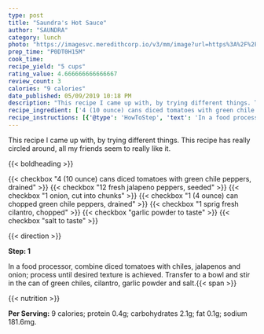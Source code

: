 ```yaml
---
type: post
title: "Saundra's Hot Sauce"
author: "SAUNDRA"
category: lunch
photo: "https://imagesvc.meredithcorp.io/v3/mm/image?url=https%3A%2F%2Fimages.media-allrecipes.com%2Fuserphotos%2F974514.jpg"
prep_time: "P0DT0H15M"
cook_time: 
recipe_yield: "5 cups"
rating_value: 4.666666666666667
review_count: 3
calories: "9 calories"
date_published: 05/09/2019 10:18 PM
description: "This recipe I came up with, by trying different things. This recipe has really circled around, all my friends seem to really like it."
recipe_ingredient: ['4 (10 ounce) cans diced tomatoes with green chile peppers, drained', '12 fresh jalapeno peppers, seeded', '1 onion, cut into chunks', '1 (4 ounce) can chopped green chile peppers, drained', '1 sprig fresh cilantro, chopped', 'garlic powder to taste', 'salt to taste']
recipe_instructions: [{'@type': 'HowToStep', 'text': 'In a food processor, combine diced tomatoes with chiles, jalapenos and onion; process until desired texture is achieved.  Transfer to a bowl and stir in the can of green chiles, cilantro, garlic powder and salt.\n'}]
---
```


This recipe I came up with, by trying different things. This recipe has really circled around, all my friends seem to really like it. 

{{< boldheading >}}

{{< checkbox "4 (10 ounce) cans diced tomatoes with green chile peppers, drained" >}}
{{< checkbox "12  fresh jalapeno peppers, seeded" >}}
{{< checkbox "1  onion, cut into chunks" >}}
{{< checkbox "1 (4 ounce) can chopped green chile peppers, drained" >}}
{{< checkbox "1 sprig fresh cilantro, chopped" >}}
{{< checkbox "garlic powder to taste" >}}
{{< checkbox "salt to taste" >}}


{{< direction >}}

**Step: 1**

In a food processor, combine diced tomatoes with chiles, jalapenos and onion; process until desired texture is achieved.  Transfer to a bowl and stir in the can of green chiles, cilantro, garlic powder and salt.{{< span >}}

{{< nutrition >}}

**Per Serving:** 9 calories; protein 0.4g; carbohydrates 2.1g; fat 0.1g; sodium 181.6mg.